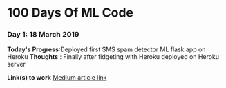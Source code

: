 # 100 Days Of ML Code 





### Day 1: 18 March 2019

**Today's Progress**:Deployed first SMS spam detector ML flask app on Heroku
**Thoughts** : Finally after fidgeting with Heroku deployed on Heroku server

**Link(s) to work**
[Medium article link](https://medium.com/the-andela-way/deploying-a-python-flask-app-to-heroku-41250bda27d0)

